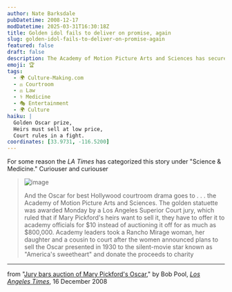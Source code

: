 ```yaml
---
author: Nate Barksdale
pubDatetime: 2008-12-17
modDatetime: 2025-03-31T16:30:18Z
title: Golden idol fails to deliver on promise, again
slug: golden-idol-fails-to-deliver-on-promise-again
featured: false
draft: false
description: The Academy of Motion Picture Arts and Sciences has secured a legal victory over the heirs of Mary Pickford regarding the sale of her Oscar statuette.
emoji: 🏆
tags:
  - 🌍 Culture-Making.com
  - ⚖️ Courtroom
  - ⚖️ Law
  - ⚕️ Medicine
  - 🎭 Entertainment
  - 🌍 Culture
haiku: |
  Golden Oscar prize,  
  Heirs must sell at low price,  
  Court rules in a fight.
coordinates: [33.9731, -116.5200]
---
```


For some reason the _LA Times_ has categorized this story under "Science & Medicine." Curiouser and curiouser

> ![image](http://culture-making.com/media/marypickford_academyaward_oscarphoto_210.jpg)
>
> And the Oscar for best Hollywood courtroom drama goes to . . . the Academy of Motion Picture Arts and Sciences. The golden statuette was awarded Monday by a Los Angeles Superior Court jury, which ruled that if Mary Pickford's heirs want to sell it, they have to offer it to academy officials for $10 instead of auctioning it off for as much as $800,000. Academy leaders took a Rancho Mirage woman, her daughter and a cousin to court after the women announced plans to sell the Oscar presented in 1930 to the silent-movie star known as "America's sweetheart" and donate the proceeds to charity

---

from "[Jury bars auction of Mary Pickford's Oscar](https://www.google.com/search?q=%22Jury%20bars%20auction%20of%20Mary%20Pickford%27s%20Oscar%22%20latimes.com)," by Bob Pool, [_Los Angeles Times_](http://web.archive.org/web/20090211062244/http://www.latimes.com:80/news/science/la-me-pickford16-2008dec16,0,2092583.story?track=rss), 16 December 2008
